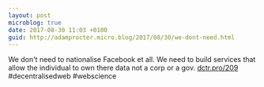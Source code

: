```yaml
---
layout: post
microblog: true
date: 2017-08-30 11:03 +0100
guid: http://adamprocter.micro.blog/2017/08/30/we-dont-need.html
---
```

We don't need to nationalise Facebook et all. We need to build services that allow the individual to own there data not a corp or a gov. [dctr.pro/209](http://dctr.pro/209) #decentralisedweb #webscience
